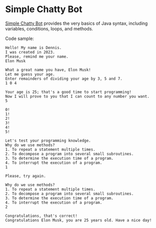 # Simple Chatty Bot

[Simple Chatty Bot](https://hyperskill.org/projects/113) provides the very basics of Java syntax, including variables, conditions, loops, and methods.

Code sample:

```
Hello! My name is Dennis.
I was created in 2023.
Please, remind me your name.
Elon Musk

What a great name you have, Elon Musk!
Let me guess your age.
Enter remainders of dividing your age by 3, 5 and 7.
1 0 4

Your age is 25; that's a good time to start programming!
Now I will prove to you that I can count to any number you want.
5

0!
1!
2!
3!
4!
5!

Let's test your programming knowledge.
Why do we use methods?
1. To repeat a statement multiple times.
2. To decompose a program into several small subroutines.
3. To determine the execution time of a program.
4. To interrupt the execution of a program.
1

Please, try again.

Why do we use methods?
1. To repeat a statement multiple times.
2. To decompose a program into several small subroutines.
3. To determine the execution time of a program.
4. To interrupt the execution of a program.
2

Congratulations, that's correct!
Congratulations Elon Musk, you are 25 years old. Have a nice day!
```
